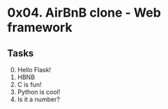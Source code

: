 # 0x04. AirBnB clone - Web framework

## Tasks
0. Hello Flask!
1. HBNB
2. C is fun!
3. Python is cool!
4. Is it a number?
